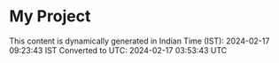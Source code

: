 # My Project

This content is dynamically generated in Indian Time (IST): 2024-02-17 09:23:43 IST
Converted to UTC: 2024-02-17 03:53:43 UTC
